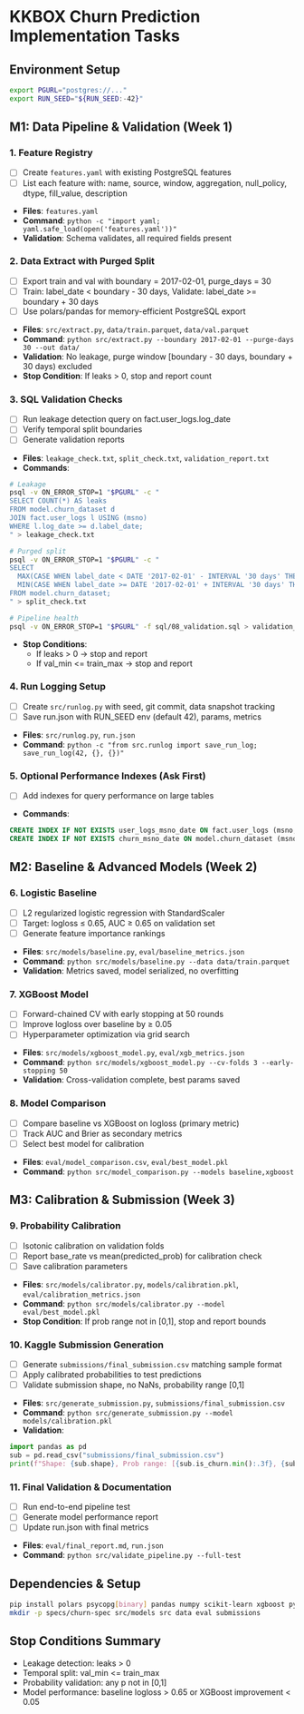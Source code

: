 # KKBOX Churn Prediction Implementation Tasks

## Environment Setup
```bash
export PGURL="postgres://..."
export RUN_SEED="${RUN_SEED:-42}"
```

## M1: Data Pipeline & Validation (Week 1)

### 1. Feature Registry
- [ ] Create `features.yaml` with existing PostgreSQL features
- [ ] List each feature with: name, source, window, aggregation, null_policy, dtype, fill_value, description
- **Files**: `features.yaml`
- **Command**: `python -c "import yaml; yaml.safe_load(open('features.yaml'))"`
- **Validation**: Schema validates, all required fields present

### 2. Data Extract with Purged Split
- [ ] Export train and val with boundary = 2017-02-01, purge_days = 30
- [ ] Train: label_date < boundary - 30 days, Validate: label_date >= boundary + 30 days
- [ ] Use polars/pandas for memory-efficient PostgreSQL export
- **Files**: `src/extract.py`, `data/train.parquet`, `data/val.parquet`
- **Command**: `python src/extract.py --boundary 2017-02-01 --purge-days 30 --out data/`
- **Validation**: No leakage, purge window [boundary - 30 days, boundary + 30 days) excluded
- **Stop Condition**: If leaks > 0, stop and report count

### 3. SQL Validation Checks
- [ ] Run leakage detection query on fact.user_logs.log_date
- [ ] Verify temporal split boundaries
- [ ] Generate validation reports
- **Files**: `leakage_check.txt`, `split_check.txt`, `validation_report.txt`
- **Commands**: 
```bash
# Leakage
psql -v ON_ERROR_STOP=1 "$PGURL" -c "
SELECT COUNT(*) AS leaks
FROM model.churn_dataset d
JOIN fact.user_logs l USING (msno)
WHERE l.log_date >= d.label_date;
" > leakage_check.txt

# Purged split
psql -v ON_ERROR_STOP=1 "$PGURL" -c "
SELECT
  MAX(CASE WHEN label_date < DATE '2017-02-01' - INTERVAL '30 days' THEN label_date END)::date AS train_max,
  MIN(CASE WHEN label_date >= DATE '2017-02-01' + INTERVAL '30 days' THEN label_date END)::date AS val_min
FROM model.churn_dataset;
" > split_check.txt

# Pipeline health
psql -v ON_ERROR_STOP=1 "$PGURL" -f sql/08_validation.sql > validation_report.txt
```
- **Stop Conditions**: 
  - If leaks > 0 → stop and report
  - If val_min <= train_max → stop and report

### 4. Run Logging Setup
- [ ] Create `src/runlog.py` with seed, git commit, data snapshot tracking
- [ ] Save run.json with RUN_SEED env (default 42), params, metrics
- **Files**: `src/runlog.py`, `run.json`
- **Command**: `python -c "from src.runlog import save_run_log; save_run_log(42, {}, {})"`

### 5. Optional Performance Indexes (Ask First)
- [ ] Add indexes for query performance on large tables
- **Commands**:
```sql
CREATE INDEX IF NOT EXISTS user_logs_msno_date ON fact.user_logs (msno, log_date);
CREATE INDEX IF NOT EXISTS churn_msno_date ON model.churn_dataset (msno, label_date);
```

## M2: Baseline & Advanced Models (Week 2)

### 6. Logistic Baseline
- [ ] L2 regularized logistic regression with StandardScaler
- [ ] Target: logloss ≤ 0.65, AUC ≥ 0.65 on validation set
- [ ] Generate feature importance rankings
- **Files**: `src/models/baseline.py`, `eval/baseline_metrics.json`
- **Command**: `python src/models/baseline.py --data data/train.parquet`
- **Validation**: Metrics saved, model serialized, no overfitting

### 7. XGBoost Model
- [ ] Forward-chained CV with early stopping at 50 rounds
- [ ] Improve logloss over baseline by ≥ 0.05
- [ ] Hyperparameter optimization via grid search
- **Files**: `src/models/xgboost_model.py`, `eval/xgb_metrics.json`
- **Command**: `python src/models/xgboost_model.py --cv-folds 3 --early-stopping 50`
- **Validation**: Cross-validation complete, best params saved

### 8. Model Comparison
- [ ] Compare baseline vs XGBoost on logloss (primary metric)
- [ ] Track AUC and Brier as secondary metrics
- [ ] Select best model for calibration
- **Files**: `eval/model_comparison.csv`, `eval/best_model.pkl`
- **Command**: `python src/model_comparison.py --models baseline,xgboost`

## M3: Calibration & Submission (Week 3)

### 9. Probability Calibration
- [ ] Isotonic calibration on validation folds
- [ ] Report base_rate vs mean(predicted_prob) for calibration check
- [ ] Save calibration parameters
- **Files**: `src/models/calibrator.py`, `models/calibration.pkl`, `eval/calibration_metrics.json`
- **Command**: `python src/models/calibrator.py --model eval/best_model.pkl`
- **Stop Condition**: If prob range not in [0,1], stop and report bounds

### 10. Kaggle Submission Generation
- [ ] Generate `submissions/final_submission.csv` matching sample format
- [ ] Apply calibrated probabilities to test predictions
- [ ] Validate submission shape, no NaNs, probability range [0,1]
- **Files**: `src/generate_submission.py`, `submissions/final_submission.csv`
- **Command**: `python src/generate_submission.py --model models/calibration.pkl`
- **Validation**: 
```python
import pandas as pd
sub = pd.read_csv("submissions/final_submission.csv")
print(f"Shape: {sub.shape}, Prob range: [{sub.is_churn.min():.3f}, {sub.is_churn.max():.3f}]")
```

### 11. Final Validation & Documentation
- [ ] Run end-to-end pipeline test
- [ ] Generate model performance report
- [ ] Update run.json with final metrics
- **Files**: `eval/final_report.md`, `run.json`
- **Command**: `python src/validate_pipeline.py --full-test`

## Dependencies & Setup
```bash
pip install polars psycopg[binary] pandas numpy scikit-learn xgboost pyyaml
mkdir -p specs/churn-spec src/models src data eval submissions
```

## Stop Conditions Summary
- Leakage detection: leaks > 0
- Temporal split: val_min <= train_max  
- Probability validation: any p not in [0,1]
- Model performance: baseline logloss > 0.65 or XGBoost improvement < 0.05